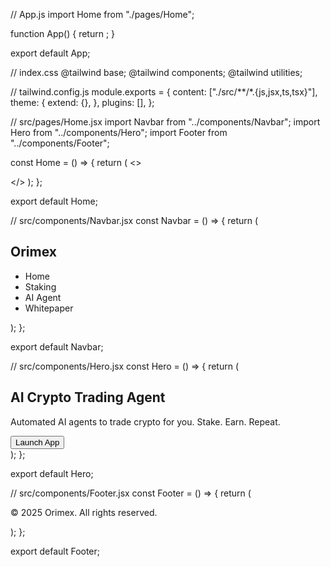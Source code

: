 // App.js import Home from "./pages/Home";

function App() { return <Home />; }

export default App;

// index.css @tailwind base; @tailwind components; @tailwind utilities;

// tailwind.config.js module.exports = { content: ["./src/**/*.{js,jsx,ts,tsx}"], theme: { extend: {}, }, plugins: [], };

// src/pages/Home.jsx import Navbar from "../components/Navbar"; import Hero from "../components/Hero"; import Footer from "../components/Footer";

const Home = () => { return ( <> <Navbar /> <Hero /> <Footer /> </> ); };

export default Home;

// src/components/Navbar.jsx const Navbar = () => { return ( <nav className="flex justify-between items-center p-6 bg-black text-white"> <h1 className="text-xl font-bold">Orimex</h1> <ul className="flex space-x-6"> <li className="hover:text-purple-400 cursor-pointer">Home</li> <li className="hover:text-purple-400 cursor-pointer">Staking</li> <li className="hover:text-purple-400 cursor-pointer">AI Agent</li> <li className="hover:text-purple-400 cursor-pointer">Whitepaper</li> </ul> </nav> ); };

export default Navbar;

// src/components/Hero.jsx const Hero = () => { return ( <section className="h-screen bg-gradient-to-br from-gray-900 to-black text-white flex flex-col justify-center items-center text-center px-4"> <h2 className="text-4xl md:text-6xl font-bold mb-6">AI Crypto Trading Agent</h2> <p className="text-lg max-w-xl mb-8"> Automated AI agents to trade crypto for you. Stake. Earn. Repeat. </p> <button className="bg-purple-600 hover:bg-purple-700 px-6 py-3 rounded-xl text-white font-semibold"> Launch App </button> </section> ); };

export default Hero;

// src/components/Footer.jsx const Footer = () => { return ( <footer className="bg-black text-white text-center py-6 mt-20"> <p>© 2025 Orimex. All rights reserved.</p> </footer> ); };

export default Footer;

